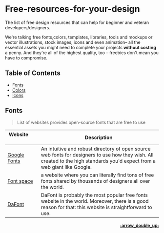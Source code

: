 # Free-resources-for-your-design
The list of free design resources that can help for beginner and veteran developers/designers.

We're talking free fonts,colors, templates, libraries, tools and mockups or vector illustrations, stock images, icons and even animation– all the essential assets you might need to complete your projects **without costing** a penny. And they're all of the highest quality, too – freebies don't mean you have to compromise.

## Table of Contents

- [Fonts](#fonts)
- [Colors](#colors)
- [Icons](#icons)


## Fonts

>List of websites provides open-source fonts that are free to use

| Website&nbsp; &nbsp; &nbsp; &nbsp; &nbsp; &nbsp; &nbsp; &nbsp; &nbsp; &nbsp; &nbsp; &nbsp; &nbsp; &nbsp; | Description |
| ----------------------- | ------------------ |
| [Google Fonts](https://fonts.google.com/)| An intuitive and robust directory of open source web fonts for designers to use how they wish. All created to the high standards you'd expect from a web giant like Google. |
| [Font space](https://www.fontspace.com/)|a website where you can literally find tons of free fonts shared by thousands of designers all over the world. |
| [DaFont](https://www.dafont.com/)| DaFont is probably the most popular free fonts website in the world. Moreover, there is a good reason for that: this website is straightforward to use. |


<div align="right">
    <b><a href="#table-of-contents">:arrow_double_up:</a></b>
</div>
